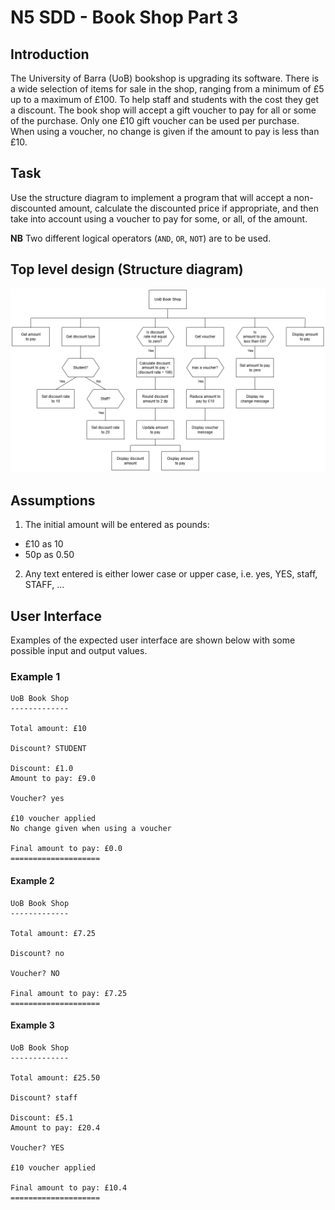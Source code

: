 # N5 SDD - Book Shop Part 3


## Introduction

The University of Barra (UoB) bookshop is upgrading its software.
There is a wide selection of items for sale in the shop, ranging from a minimum of £5 up to a maximum of £100.
To help staff and students with the cost they get a discount.
The book shop will accept a gift voucher to pay for all or some of the purchase.
Only one £10 gift voucher can be used per purchase.
When using a voucher, no change is given if the amount to pay is less than £10.


## Task

Use the structure diagram to implement a program that will accept a non-discounted amount, 
calculate the discounted price if appropriate, and then take into account using a voucher to pay for some, 
or all, of the amount.

__NB__ Two different logical operators (`AND`, `OR`, `NOT`) are to be used.


## Top level design (Structure diagram)

![Structure diagram](assets/sd3.png "Structure diagram")


## Assumptions

1. The initial amount will be entered as pounds:

* £10 as 10
* 50p as 0.50

2. Any text entered is either lower case or upper case, i.e. yes, YES, staff, STAFF, ...


## User Interface

Examples of the expected user interface are shown below with some possible input and output values.


### Example 1

```
UoB Book Shop
-------------

Total amount: £10

Discount? STUDENT

Discount: £1.0
Amount to pay: £9.0

Voucher? yes

£10 voucher applied
No change given when using a voucher

Final amount to pay: £0.0
====================
```


#### Example 2

```
UoB Book Shop
-------------

Total amount: £7.25

Discount? no

Voucher? NO

Final amount to pay: £7.25
====================
```


#### Example 3

```
UoB Book Shop
-------------

Total amount: £25.50

Discount? staff

Discount: £5.1
Amount to pay: £20.4

Voucher? YES

£10 voucher applied

Final amount to pay: £10.4
====================
```
